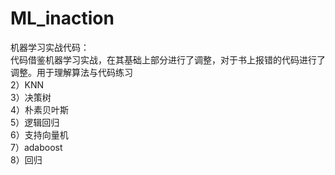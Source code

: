 
# ML_inaction
机器学习实战代码：\
代码借鉴机器学习实战，在其基础上部分进行了调整，对于书上报错的代码进行了调整。用于理解算法与代码练习\
2）KNN\
3）决策树\
4）朴素贝叶斯\
5）逻辑回归\
6）支持向量机\
7）adaboost\
8）回归
